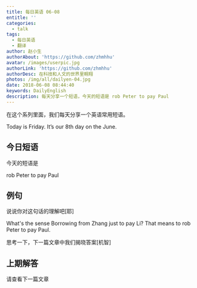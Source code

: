 ```yaml
---
title: 每日英语 06-08
entitle: ''
categories:
  - talk
tags:
  - 每日英语
  - 翻译
author: 赵小生
authorAbout: 'https://github.com/zhmhhu'
avatar: /images/userpic.jpg
authorLink: 'https://github.com/zhmhhu'
authorDesc: 在科技和人文的世界里翱翔
photos: /img/all/dailyen-04.jpg
date: 2018-06-08 08:44:40
keywords: DailyEnglish
description: 每天分享一个短语，今天的短语是 rob Peter to pay Paul
---
```


在这个系列里面，我们每天分享一个英语常用短语。

Today is Friday. It’s our 8th day on the June.

## 今日短语

今天的短语是

rob Peter to pay Paul



## 例句

说说你对这句话的理解吧[耶]

What's the sense Borrowing from Zhang just to pay Li? That means to rob Peter to pay Paul.

思考一下，下一篇文章中我们揭晓答案[机智]

## 上期解答

请查看下一篇文章
